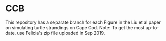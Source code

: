 # CCB
This repository has a separate branch for each Figure in the Liu et al paper on simulating turtle strandings on Cape Cod.
Note: To get the most up-to-date, use Felicia's zip file uploaded in Sep 2019.
